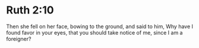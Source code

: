 # Ruth 2:10

Then she fell on her face, bowing to the ground, and said to him, Why have I found favor in your eyes, that you should take notice of me, since I am a foreigner?
